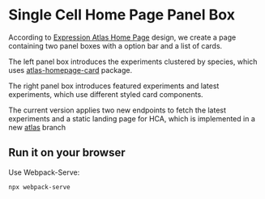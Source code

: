 # Single Cell Home Page Panel Box

According to [Expression Atlas Home Page](https://www.ebi.ac.uk/gxa/home) design, we create a page containing two panel boxes with a option bar and a list of cards.

The left panel box introduces the experiments clustered by species, which uses [atlas-homepage-card](https://github.com/ebi-gene-expression-group/atlas-homepage-cards) package.

The right panel box introduces featured experiments and latest experiments, which use different styled card components.

The current version applies two new endpoints to fetch the latest experiments and a static landing page for HCA, which is implemented in a new [atlas](https://github.com/ebi-gene-expression-group/atlas/tree/feature/161508497-add-endpoint-for-latestExperiments-and-static-landingPage) branch

## Run it on your browser
Use Webpack-Serve:
```
npx webpack-serve
```
